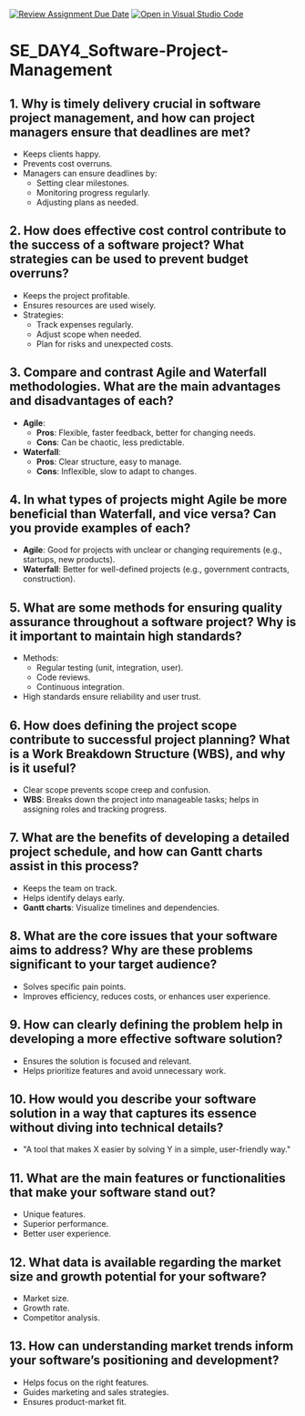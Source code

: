 [![Review Assignment Due Date](https://classroom.github.com/assets/deadline-readme-button-22041afd0340ce965d47ae6ef1cefeee28c7c493a6346c4f15d667ab976d596c.svg)](https://classroom.github.com/a/9pw6JKcu)
[![Open in Visual Studio Code](https://classroom.github.com/assets/open-in-vscode-2e0aaae1b6195c2367325f4f02e2d04e9abb55f0b24a779b69b11b9e10269abc.svg)](https://classroom.github.com/online_ide?assignment_repo_id=15745296&assignment_repo_type=AssignmentRepo)
# SE_DAY4_Software-Project-Management

## 1. Why is timely delivery crucial in software project management, and how can project managers ensure that deadlines are met?

- Keeps clients happy.
- Prevents cost overruns.
- Managers can ensure deadlines by:
  - Setting clear milestones.
  - Monitoring progress regularly.
  - Adjusting plans as needed.

## 2. How does effective cost control contribute to the success of a software project? What strategies can be used to prevent budget overruns?

- Keeps the project profitable.
- Ensures resources are used wisely.
- Strategies:
  - Track expenses regularly.
  - Adjust scope when needed.
  - Plan for risks and unexpected costs.

## 3. Compare and contrast Agile and Waterfall methodologies. What are the main advantages and disadvantages of each?

- **Agile**:
  - **Pros**: Flexible, faster feedback, better for changing needs.
  - **Cons**: Can be chaotic, less predictable.
- **Waterfall**:
  - **Pros**: Clear structure, easy to manage.
  - **Cons**: Inflexible, slow to adapt to changes.

## 4. In what types of projects might Agile be more beneficial than Waterfall, and vice versa? Can you provide examples of each?

- **Agile**: Good for projects with unclear or changing requirements (e.g., startups, new products).
- **Waterfall**: Better for well-defined projects (e.g., government contracts, construction).

## 5. What are some methods for ensuring quality assurance throughout a software project? Why is it important to maintain high standards?

- Methods:
  - Regular testing (unit, integration, user).
  - Code reviews.
  - Continuous integration.
- High standards ensure reliability and user trust.

## 6. How does defining the project scope contribute to successful project planning? What is a Work Breakdown Structure (WBS), and why is it useful?

- Clear scope prevents scope creep and confusion.
- **WBS**: Breaks down the project into manageable tasks; helps in assigning roles and tracking progress.

## 7. What are the benefits of developing a detailed project schedule, and how can Gantt charts assist in this process?

- Keeps the team on track.
- Helps identify delays early.
- **Gantt charts**: Visualize timelines and dependencies.

## 8. What are the core issues that your software aims to address? Why are these problems significant to your target audience?

- Solves specific pain points.
- Improves efficiency, reduces costs, or enhances user experience.

## 9. How can clearly defining the problem help in developing a more effective software solution?

- Ensures the solution is focused and relevant.
- Helps prioritize features and avoid unnecessary work.

## 10. How would you describe your software solution in a way that captures its essence without diving into technical details?

- "A tool that makes X easier by solving Y in a simple, user-friendly way."

## 11. What are the main features or functionalities that make your software stand out?

- Unique features.
- Superior performance.
- Better user experience.

## 12. What data is available regarding the market size and growth potential for your software?

- Market size.
- Growth rate.
- Competitor analysis.

## 13. How can understanding market trends inform your software’s positioning and development?

- Helps focus on the right features.
- Guides marketing and sales strategies.
- Ensures product-market fit.

